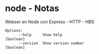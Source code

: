 # node - Notas

Webser en Node con Express - HTTP - HBS

```
Options:
      --help     Show help                                             [boolean]
      --version  Show version number                                   [boolean]
```